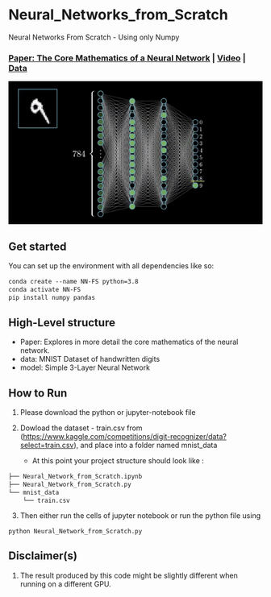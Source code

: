# Neural_Networks_from_Scratch
Neural Networks From Scratch - Using only Numpy

### [Paper: The Core Mathematics of a Neural Network](https://github.com/ShlomoStept/Neural_Networks_from_Scratch/blob/main/NN_From_Scratch_The%20Core%20Mathematics.pdf) | [Video](https://www.youtube.com/watch?v=w8yWXqWQYmU) | [Data](https://www.kaggle.com/competitions/digit-recognizer/data?select=train.csv) 

![](nn_fs.gif)

## Get started
You can set up the environment with all dependencies like so:
```
conda create --name NN-FS python=3.8
conda activate NN-FS
pip install numpy pandas
```

## High-Level structure
* Paper: Explores in more detail the core mathematics of the neural network.
* data: MNIST Dataset of handwritten digits
* model: Simple 3-Layer Neural Network

## How to Run


1. Please download the python or jupyter-notebook file 

2. Dowload the dataset - train.csv from (https://www.kaggle.com/competitions/digit-recognizer/data?select=train.csv), and place into a folder named mnist_data
  
    - At this point your project structure should look like : 
```
├── Neural_Network_from_Scratch.ipynb
├── Neural_Network_from_Scratch.py
└── mnist_data
    └── train.csv
```

3. Then either run the cells of jupyter notebook or run the python file using 
  ```
  python Neural_Network_from_Scratch.py
  ```

## Disclaimer(s)

1. The result produced by this code might be slightly different when running on a different GPU. 

